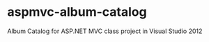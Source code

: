 aspmvc-album-catalog
====================

Album Catalog for ASP.NET MVC class project in Visual Studio 2012
